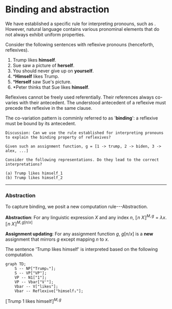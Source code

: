 # Binding and abstraction 

We have established a specific rule for interpreting pronouns, such as . However, natural language contains various pronominal elements that do not always exhibit uniform properties.

Consider the following sentences with reflexive pronouns (henceforth, reflexives). 

1. Trump likes **himself**.
2. Sue saw a picture of **herself**.
3. You should never give up on **yourself**. 
4. ***Himself** likes Trump.
5. ***Herself** saw Sue's picture.
6. *Peter thinks that Sue likes **himself**. 

Reflexives cannot be freely used referentially. Their references always co-varies with their antecedent. The understood antecedent of a reflexive must precede the reflexive in the same clause. 

The co-variation pattern is comminly referred to as '**binding**': a reflexive must be bound by its antecedent. 

```
Discussion: Can we use the rule established for interpreting pronouns to explain the binding property of reflexives?

Given such an assignment function, g = [1 -> trump, 2 -> biden, 3 -> alex, ...]

Consider the following representations. Do they lead to the correct interpretations?

(a) Trump likes himself_1
(b) Trump likes himself_2

```
--- 
### Abstraction

To capture binding, we posit a new computation rule---Abstraction. 

**Abstraction**: For any linguistic expression $X$ and any index $n$, $⟦n\ X⟧^{M,g} = \lambda x.⟦n\ X⟧^{M,g[n/x]}$

**Assignment updating**: For any assignment function $g$, $g[n/x]$ is a **new** assignment that mirrors $g$ except mapping $n$ to $x$.  

The sentence 'Trump likes himself' is interpreted based on the following computation. 

```mermaid
graph TD;
    S -- NP["Trump₁"];
    S -- VP["VP"];
    VP -- N1["1"];
    VP -- Vbar["V'"];
    Vbar -- V["likes"];
    Vbar -- Reflexive["himself₁"];
``` 

$⟦\text{Trump 1 likes himself}⟧^{M,g}$

